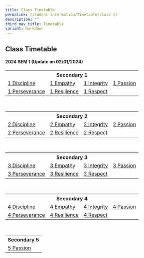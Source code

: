 ```yaml
---
title: Class Timetable
permalink: /student-information/Timetable/class-t/
description: ""
third_nav_title: Timetable
variant: markdown
---
```

## Class Timetable

#### 2024 SEM 1 (Update on 02/01/2024)
<table width="90%">
<tbody>
<tr>
  
<th colspan="4">Secondary 1
</th>
  
</tr>
<tr>
<td><a href="/files/TT/2024%20SEM1/JVS_Sem1_S1_DP.pdf" target="_blank">1 Discipline</a>
</td>
<td><a href="/files/TT/2024%20SEM1/JVS_Sem1_S1_EM.pdf" target="_blank">1 Empathy</a>
</td>
<td><a href="/files/TT/2024%20SEM1/JVS_Sem1_S1_IN.pdf" target="_blank">1 Integrity</a>
</td>
<td><a href="/files/TT/2024%20SEM1/JVS_Sem1_S1_PA.pdf" target="_blank">1 Passion</a>
</td>
</tr>
<tr>
<td><a href="/files/TT/2024%20SEM1/JVS_Sem1_S1_PE.pdf" target="_blank">1 Perseverance</a>
</td>
<td><a href="/files/TT/2024%20SEM1/JVS_Sem1_S1_RS.pdf" target="_blank">1 Resilience</a>
</td>
<td><a href="/files/TT/2024%20SEM1/JVS_Sem1_S1_RP.pdf" target="_blank">1 Respect</a>
</td>
<td>
</td>
</tr>
</tbody>
</table><br>
<table width="90%">
<tbody>
  
<tr>
  
<th colspan="4">Secondary 2
</th>
</tr>
<tr>
<td><a href="/files/TT/2024%20SEM1/JVS_Sem1_S2_DP.pdf" target="_blank">2 Discipline</a>
</td>
<td><a href="/files/TT/2024%20SEM1/JVS_Sem1_S2EM.pdf" target="_blank">2 Empathy</a>
</td>
<td><a href="/files/TT/2024%20SEM1/JVS_Sem1_S2_IN.pdf" target="_blank">2 Integrity</a>
</td>
<td><a href="/files/TT/2024%20SEM1/JVS_Sem1_S2_PA.pdf" target="_blank">2 Passion</a>
</td>
</tr>
<tr>
<td><a href="/files/TT/2024%20SEM1/JVS_Sem1_S2_PE.pdf" target="_blank">2 Perseverance</a>
</td>
<td><a href="/files/TT/2024%20SEM1/JVS_Sem1_S2_RS.pdf" target="_blank">2 Resilience</a>
</td>
<td><a href="/files/TT/2024%20SEM1/JVS_Sem1_S2_RP.pdf" target="_blank">2 Respect</a>
</td>
<td>
</td>
</tr>
</tbody>
</table><br>
<table width="90%">
<tbody>
  
<tr>
  
<th colspan="4">Secondary 3
</th>
</tr>
<tr>
<td><a href="/files/TT/2024%20SEM1/JVS_Sem1_S3_DP.pdf" target="_blank">3 Discipline</a>
</td>
<td><a href="/files/TT/2024%20SEM1/JVS_Sem1_S3_EM.pdf" target="_blank">3 Empathy</a>
</td>
<td><a href="/files/TT/2024%20SEM1/JVS_Sem1_S3_IN.pdf" target="_blank">3 Integrity</a>
</td>
<td><a href="/files/TT/2024%20SEM1/JVS_Sem1_S3_PA.pdf" target="_blank">3 Passion</a>
</td>
</tr>
<tr>
<td><a href="/files/TT/2024%20SEM1/JVS_Sem1_S3_PE.pdf" target="_blank">3 Perseverance</a>
</td>
<td><a href="/files/TT/2024%20SEM1/JVS_Sem1_S3_RS.pdf" target="_blank">3 Resilience</a>
</td>
<td><a href="/files/TT/2024%20SEM1/JVS_Sem1_S3_RP.pdf" target="_blank">3 Respect</a>
</td>
<td>
</td>
</tr>
</tbody>
</table><br>
<table width="90%">
<tbody>
<tr>
  
<th colspan="4">Secondary 4
</th>
  
</tr>
  
<tr>
<td><a href="/files/TT/2024%20SEM1/JVS_Sem1_S4_DP.pdf" target="_blank">4 Discipline</a>
</td>
<td><a href="/files/TT/2024%20SEM1/JVS_Sem1_S4_EMpdf" target="_blank">4 Empathy</a>
</td>
<td><a href="/files/TT/2024%20SEM1/JVS_Sem1_S4_IN.pdf" target="_blank">4 Integrity</a>
</td>
<td><a href="/files/TT/2024%20SEM1/JVS_Sem1_S4_PA.pdf" target="_blank">4 Passion</a>
</td>
</tr>
<tr>
<td><a href="/files/TT/2024%20SEM1/JVS_Sem1_S4_PE.pdf" target="_blank">4 Perseverance</a>
</td>
<td><a href="/files/TT/2024%20SEM1/JVS_Sem1_S4_RS.pdf" target="_blank">4 Resilience</a>
</td>
<td><a href="/files/TT/2024%20SEM1/JVS_Sem1_S4_RP.pdf" target="_blank">4 Respect</a><br>
</td>
<td><br>
</td>
</tr>
</tbody>
</table><br>
<table width="90%">
<tbody>
<tr>
  
<th>Secondary 5
</th>
  
</tr>
<tr>
<td><a href="/files/TT/2024%20SEM1/JVS_Sem1_S5_PA.pdf" target="_blank">5 Passion</a>
</td>
</tr>
</tbody>
</table>